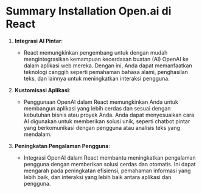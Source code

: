 # Summary Installation Open.ai di React

1. **Integrasi AI Pintar**:

   - React memungkinkan pengembang untuk dengan mudah mengintegrasikan kemampuan kecerdasan buatan (AI) OpenAI ke dalam aplikasi web mereka. Dengan ini, Anda dapat memanfaatkan teknologi canggih seperti pemahaman bahasa alami, penghasilan teks, dan lainnya untuk meningkatkan interaksi pengguna.

2. **Kustomisasi Aplikasi**:

   - Penggunaan OpenAI dalam React memungkinkan Anda untuk membangun aplikasi yang lebih cerdas dan sesuai dengan kebutuhan bisnis atau proyek Anda. Anda dapat menyesuaikan cara AI digunakan untuk memberikan solusi unik, seperti chatbot pintar yang berkomunikasi dengan pengguna atau analisis teks yang mendalam.

3. **Peningkatan Pengalaman Pengguna**:

   - Integrasi OpenAI dalam React membantu meningkatkan pengalaman pengguna dengan memberikan solusi cerdas dan otomatis. Ini dapat mengarah pada peningkatan efisiensi, pemahaman informasi yang lebih baik, dan interaksi yang lebih baik antara aplikasi dan pengguna.

